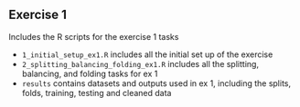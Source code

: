 ## Exercise 1

Includes the R scripts for the exercise 1 tasks

- `1_initial_setup_ex1.R` includes all the initial set up of the exercise
- `2_splitting_balancing_folding_ex1.R` includes all the splitting, balancing, and folding tasks for ex 1
- `results` contains datasets and outputs used in ex 1, including the splits, folds, training, testing and cleaned data


